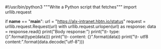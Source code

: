 #!/usr/bin/python3
"""Write a Python script that fetches"""
import urllib.request

if __name__ == "__main__":
    url = "https://alx-intranet.hbtn.io/status"
    request = urllib.request.Request(url)
    with urllib.request.urlopen(url) as response:
        data = response.read()
        print("Body response:")
        print("\t- type: {}".format(type(data)))
        print("\t- content: {}".format(data))
        print("\t- utf8 content:".format(data.decode("utf-8")))